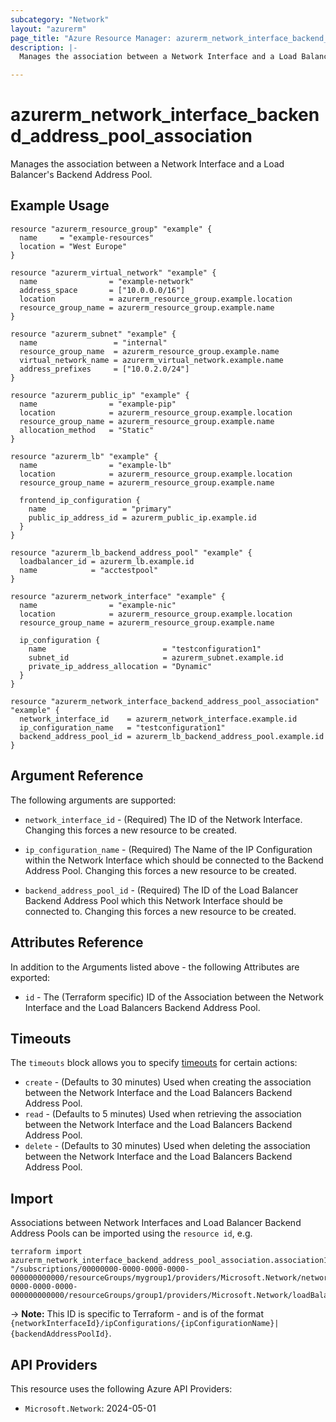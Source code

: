 ```yaml
---
subcategory: "Network"
layout: "azurerm"
page_title: "Azure Resource Manager: azurerm_network_interface_backend_address_pool_association"
description: |-
  Manages the association between a Network Interface and a Load Balancer's Backend Address Pool.

---
```


# azurerm_network_interface_backend_address_pool_association

Manages the association between a Network Interface and a Load Balancer's Backend Address Pool.

## Example Usage

```hcl
resource "azurerm_resource_group" "example" {
  name     = "example-resources"
  location = "West Europe"
}

resource "azurerm_virtual_network" "example" {
  name                = "example-network"
  address_space       = ["10.0.0.0/16"]
  location            = azurerm_resource_group.example.location
  resource_group_name = azurerm_resource_group.example.name
}

resource "azurerm_subnet" "example" {
  name                 = "internal"
  resource_group_name  = azurerm_resource_group.example.name
  virtual_network_name = azurerm_virtual_network.example.name
  address_prefixes     = ["10.0.2.0/24"]
}

resource "azurerm_public_ip" "example" {
  name                = "example-pip"
  location            = azurerm_resource_group.example.location
  resource_group_name = azurerm_resource_group.example.name
  allocation_method   = "Static"
}

resource "azurerm_lb" "example" {
  name                = "example-lb"
  location            = azurerm_resource_group.example.location
  resource_group_name = azurerm_resource_group.example.name

  frontend_ip_configuration {
    name                 = "primary"
    public_ip_address_id = azurerm_public_ip.example.id
  }
}

resource "azurerm_lb_backend_address_pool" "example" {
  loadbalancer_id = azurerm_lb.example.id
  name            = "acctestpool"
}

resource "azurerm_network_interface" "example" {
  name                = "example-nic"
  location            = azurerm_resource_group.example.location
  resource_group_name = azurerm_resource_group.example.name

  ip_configuration {
    name                          = "testconfiguration1"
    subnet_id                     = azurerm_subnet.example.id
    private_ip_address_allocation = "Dynamic"
  }
}

resource "azurerm_network_interface_backend_address_pool_association" "example" {
  network_interface_id    = azurerm_network_interface.example.id
  ip_configuration_name   = "testconfiguration1"
  backend_address_pool_id = azurerm_lb_backend_address_pool.example.id
}
```

## Argument Reference

The following arguments are supported:

* `network_interface_id` - (Required) The ID of the Network Interface. Changing this forces a new resource to be created.

* `ip_configuration_name` - (Required) The Name of the IP Configuration within the Network Interface which should be connected to the Backend Address Pool. Changing this forces a new resource to be created.

* `backend_address_pool_id` - (Required) The ID of the Load Balancer Backend Address Pool which this Network Interface should be connected to. Changing this forces a new resource to be created.

## Attributes Reference

In addition to the Arguments listed above - the following Attributes are exported:

* `id` - The (Terraform specific) ID of the Association between the Network Interface and the Load Balancers Backend Address Pool.

## Timeouts

The `timeouts` block allows you to specify [timeouts](https://www.terraform.io/language/resources/syntax#operation-timeouts) for certain actions:

* `create` - (Defaults to 30 minutes) Used when creating the association between the Network Interface and the Load Balancers Backend Address Pool.
* `read` - (Defaults to 5 minutes) Used when retrieving the association between the Network Interface and the Load Balancers Backend Address Pool.
* `delete` - (Defaults to 30 minutes) Used when deleting the association between the Network Interface and the Load Balancers Backend Address Pool.

## Import

Associations between Network Interfaces and Load Balancer Backend Address Pools can be imported using the `resource id`, e.g.

```shell
terraform import azurerm_network_interface_backend_address_pool_association.association1 "/subscriptions/00000000-0000-0000-0000-000000000000/resourceGroups/mygroup1/providers/Microsoft.Network/networkInterfaces/nic1/ipConfigurations/example|/subscriptions/00000000-0000-0000-0000-000000000000/resourceGroups/group1/providers/Microsoft.Network/loadBalancers/lb1/backendAddressPools/pool1"
```

-> **Note:** This ID is specific to Terraform - and is of the format `{networkInterfaceId}/ipConfigurations/{ipConfigurationName}|{backendAddressPoolId}`.

## API Providers
<!-- This section is generated, changes will be overwritten -->
This resource uses the following Azure API Providers:

* `Microsoft.Network`: 2024-05-01
